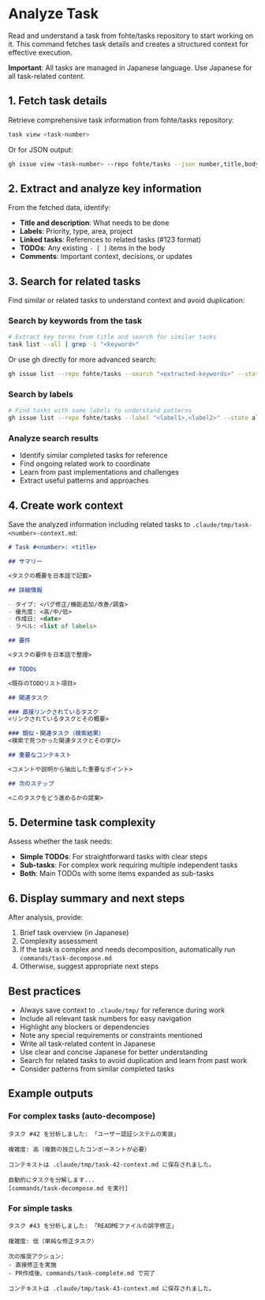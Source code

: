 # Analyze Task

Read and understand a task from fohte/tasks repository to start working on it. This command fetches task details and creates a structured context for effective execution.

**Important**: All tasks are managed in Japanese language. Use Japanese for all task-related content.

## 1. Fetch task details

Retrieve comprehensive task information from fohte/tasks repository:

```bash
task view <task-number>
```

Or for JSON output:
```bash
gh issue view <task-number> --repo fohte/tasks --json number,title,body,labels,assignees,state,comments,createdAt,updatedAt
```

## 2. Extract and analyze key information

From the fetched data, identify:
- **Title and description**: What needs to be done
- **Labels**: Priority, type, area, project
- **Linked tasks**: References to related tasks (#123 format)
- **TODOs**: Any existing `- [ ]` items in the body
- **Comments**: Important context, decisions, or updates

## 3. Search for related tasks

Find similar or related tasks to understand context and avoid duplication:

### Search by keywords from the task
```bash
# Extract key terms from title and search for similar tasks
task list --all | grep -i "<keyword>"
```

Or use gh directly for more advanced search:
```bash
gh issue list --repo fohte/tasks --search "<extracted-keywords>" --state all
```

### Search by labels
```bash
# Find tasks with same labels to understand patterns
gh issue list --repo fohte/tasks --label "<label1>,<label2>" --state all
```

### Analyze search results
- Identify similar completed tasks for reference
- Find ongoing related work to coordinate
- Learn from past implementations and challenges
- Extract useful patterns and approaches

## 4. Create work context

Save the analyzed information including related tasks to `.claude/tmp/task-<number>-context.md`:

```markdown
# Task #<number>: <title>

## サマリー

<タスクの概要を日本語で記載>

## 詳細情報

- タイプ: <バグ修正/機能追加/改善/調査>
- 優先度: <高/中/低>
- 作成日: <date>
- ラベル: <list of labels>

## 要件

<タスクの要件を日本語で整理>

## TODOs

<既存のTODOリスト項目>

## 関連タスク

### 直接リンクされているタスク
<リンクされているタスクとその概要>

### 類似・関連タスク（検索結果）
<検索で見つかった関連タスクとその学び>

## 重要なコンテキスト

<コメントや説明から抽出した重要なポイント>

## 次のステップ

<このタスクをどう進めるかの提案>
```

## 5. Determine task complexity

Assess whether the task needs:
- **Simple TODOs**: For straightforward tasks with clear steps
- **Sub-tasks**: For complex work requiring multiple independent tasks
- **Both**: Main TODOs with some items expanded as sub-tasks

## 6. Display summary and next steps

After analysis, provide:
1. Brief task overview (in Japanese)
2. Complexity assessment
3. If the task is complex and needs decomposition, automatically run `commands/task-decompose.md`
4. Otherwise, suggest appropriate next steps

## Best practices

- Always save context to `.claude/tmp/` for reference during work
- Include all relevant task numbers for easy navigation
- Highlight any blockers or dependencies
- Note any special requirements or constraints mentioned
- Write all task-related content in Japanese
- Use clear and concise Japanese for better understanding
- Search for related tasks to avoid duplication and learn from past work
- Consider patterns from similar completed tasks

## Example outputs

### For complex tasks (auto-decompose)
```
タスク #42 を分析しました: 「ユーザー認証システムの実装」

複雑度: 高（複数の独立したコンポーネントが必要）

コンテキストは .claude/tmp/task-42-context.md に保存されました。

自動的にタスクを分解します...
[commands/task-decompose.md を実行]
```

### For simple tasks
```
タスク #43 を分析しました: 「READMEファイルの誤字修正」

複雑度: 低（単純な修正タスク）

次の推奨アクション:
- 直接修正を実施
- PR作成後、commands/task-complete.md で完了

コンテキストは .claude/tmp/task-43-context.md に保存されました。
```
